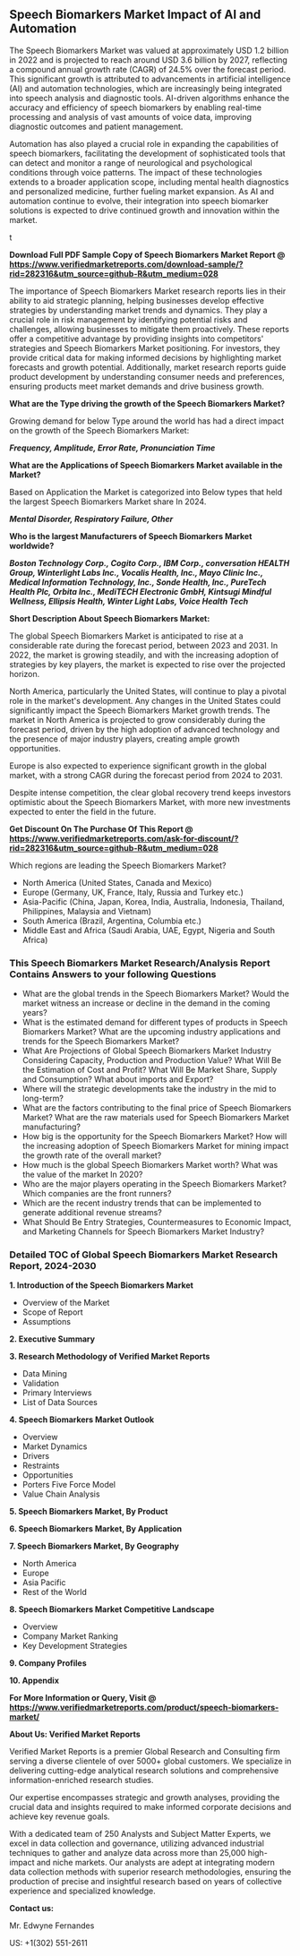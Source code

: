 <h2>Speech Biomarkers Market Impact of AI and Automation</h2><p>The Speech Biomarkers Market was valued at approximately USD 1.2 billion in 2022 and is projected to reach around USD 3.6 billion by 2027, reflecting a compound annual growth rate (CAGR) of 24.5% over the forecast period. This significant growth is attributed to advancements in artificial intelligence (AI) and automation technologies, which are increasingly being integrated into speech analysis and diagnostic tools. AI-driven algorithms enhance the accuracy and efficiency of speech biomarkers by enabling real-time processing and analysis of vast amounts of voice data, improving diagnostic outcomes and patient management.</p><p>Automation has also played a crucial role in expanding the capabilities of speech biomarkers, facilitating the development of sophisticated tools that can detect and monitor a range of neurological and psychological conditions through voice patterns. The impact of these technologies extends to a broader application scope, including mental health diagnostics and personalized medicine, further fueling market expansion. As AI and automation continue to evolve, their integration into speech biomarker solutions is expected to drive continued growth and innovation within the market.</p>t</p><p id="" class=""><strong>Download Full PDF Sample Copy of Speech Biomarkers Market Report @ <a href="https://www.verifiedmarketreports.com/download-sample/?rid=282316&utm_source=github-R&utm_medium=028" target="_blank">https://www.verifiedmarketreports.com/download-sample/?rid=282316&utm_source=github-R&utm_medium=028</a></strong></p><p>The importance of&nbsp;Speech Biomarkers Market research reports lies in their ability to aid strategic planning, helping businesses develop effective strategies by understanding market trends and dynamics. They play a crucial role in risk management by identifying potential risks and challenges, allowing businesses to mitigate them proactively. These reports offer a competitive advantage by providing insights into competitors' strategies and Speech Biomarkers Market positioning. For investors, they provide critical data for making informed decisions by highlighting market forecasts and growth potential. Additionally, market research reports guide product development by understanding consumer needs and preferences, ensuring products meet market demands and drive business growth.</p><p><strong>What are the&nbsp;Type driving the growth of the Speech Biomarkers Market?</strong></p><p id="" class="">Growing demand for below Type around the world has had a direct impact on the growth of the Speech Biomarkers Market:</p><em><strong>Frequency, Amplitude, Error Rate, Pronunciation Time</strong></em></p><strong>What are the&nbsp;Applications&nbsp;of Speech Biomarkers Market available in the Market?</strong></p><p id="" class="">Based on Application the Market is categorized into Below types that held the largest Speech Biomarkers Market share In 2024.</p><em><strong>Mental Disorder, Respiratory Failure, Other</strong></em></p><strong>Who is the largest Manufacturers of Speech Biomarkers Market worldwide?</strong></p><p><em><strong>Boston Technology Corp., Cogito Corp., IBM Corp., conversation HEALTH Group, Winterlight Labs Inc., Vocalis Health, Inc., Mayo Clinic Inc., Medical Information Technology, Inc., Sonde Health, Inc., PureTech Health Plc, Orbita Inc., MediTECH Electronic GmbH, Kintsugi Mindful Wellness, Ellipsis Health, Winter Light Labs, Voice Health Tech</strong></em></p><p id="" class=""><strong>Short Description About Speech Biomarkers Market:</strong></p><p>The global Speech Biomarkers Market is anticipated to rise at a considerable rate during the forecast period, between 2023 and 2031. In 2022, the market is growing steadily, and with the increasing adoption of strategies by key players, the market is expected to rise over the projected horizon.</p><p>North America, particularly the United States, will continue to play a pivotal role in the market's development. Any changes in the United States could significantly impact the Speech Biomarkers Market growth trends. The market in North America is projected to grow considerably during the forecast period, driven by the high adoption of advanced technology and the presence of major industry players, creating ample growth opportunities.</p><p>Europe is also expected to experience significant growth in the global market, with a strong CAGR during the forecast period from 2024 to 2031.</p><p>Despite intense competition, the clear global recovery trend keeps investors optimistic about the Speech Biomarkers Market, with more new investments expected to enter the field in the future.</p><p id="" class=""><strong>Get Discount On The Purchase Of This Report @ <a href="https://www.verifiedmarketreports.com/ask-for-discount/?rid=282316&utm_source=github-R&utm_medium=028" target="_blank">https://www.verifiedmarketreports.com/ask-for-discount/?rid=282316&utm_source=github-R&utm_medium=028</a></strong></p>Which regions are leading the Speech Biomarkers Market?</p><ul><li>North America (United States, Canada and Mexico)</li><li>Europe (Germany, UK, France, Italy, Russia and Turkey etc.)</li><li>Asia-Pacific (China, Japan, Korea, India, Australia, Indonesia, Thailand, Philippines, Malaysia and Vietnam)</li><li>South America (Brazil, Argentina, Columbia etc.)</li><li>Middle East and Africa (Saudi Arabia, UAE, Egypt, Nigeria and South Africa)</li></ul><h3 id="" class="">This Speech Biomarkers Market Research/Analysis Report Contains Answers to your following Questions</h3><ul><li>What are the global trends in the Speech Biomarkers Market? Would the market witness an increase or decline in the demand in the coming years?</li><li>What is the estimated demand for different types of products in Speech Biomarkers Market? What are the upcoming industry applications and trends for the Speech Biomarkers Market?</li><li>What Are Projections of Global Speech Biomarkers Market Industry Considering Capacity, Production and Production Value? What Will Be the Estimation of Cost and Profit? What Will Be Market Share, Supply and Consumption? What about imports and Export?</li><li>Where will the strategic developments take the industry in the mid to long-term?</li><li>What are the factors contributing to the final price of Speech Biomarkers Market? What are the raw materials used for Speech Biomarkers Market manufacturing?</li><li>How big is the opportunity for the Speech Biomarkers Market? How will the increasing adoption of Speech Biomarkers Market for mining impact the growth rate of the overall market?</li><li>How much is the global Speech Biomarkers Market worth? What was the value of the market In 2020?</li><li>Who are the major players operating in the Speech Biomarkers Market? Which companies are the front runners?</li><li>Which are the recent industry trends that can be implemented to generate additional revenue streams?</li><li>What Should Be Entry Strategies, Countermeasures to Economic Impact, and Marketing Channels for Speech Biomarkers Market Industry?</li></ul><h3 id="" class="">Detailed TOC of Global Speech Biomarkers Market Research Report, 2024-2030</h3><p id="" class=""><strong>1. Introduction of the Speech Biomarkers Market</strong></p><ul><li>Overview of the Market</li><li>Scope of Report</li><li>Assumptions</li></ul><p id="" class=""><strong>2. Executive Summary</strong></p><p id="" class=""><strong>3. Research Methodology of Verified Market Reports</strong></p><ul><li>Data Mining</li><li>Validation</li><li>Primary Interviews</li><li>List of Data Sources</li></ul><p id="" class=""><strong>4. Speech Biomarkers Market Outlook</strong></p><ul><li>Overview</li><li>Market Dynamics</li><li>Drivers</li><li>Restraints</li><li>Opportunities</li><li>Porters Five Force Model</li><li>Value Chain Analysis</li></ul><p id="" class=""><strong>5. Speech Biomarkers Market, By Product</strong></p><p id="" class=""><strong>6. Speech Biomarkers Market, By Application</strong></p><p id="" class=""><strong>7. Speech Biomarkers Market, By Geography</strong></p><ul><li>North America</li><li>Europe</li><li>Asia Pacific</li><li>Rest of the World</li></ul><p id="" class=""><strong>8. Speech Biomarkers Market Competitive Landscape</strong></p><ul><li>Overview</li><li>Company Market Ranking</li><li>Key Development Strategies</li></ul><p id="" class=""><strong>9. Company Profiles</strong></p><p id="" class=""><strong>10. Appendix</strong></p><p id="" class=""><strong>For More Information or Query, Visit @ <a href="https://www.verifiedmarketreports.com/product/speech-biomarkers-market/" target="_blank">https://www.verifiedmarketreports.com/product/speech-biomarkers-market/</a></strong></p><p id="" class=""><strong>About Us: Verified Market Reports</strong></p><p id="" class="">Verified Market Reports is a premier Global Research and Consulting firm serving a diverse clientele of over 5000+ global customers. We specialize in delivering cutting-edge analytical research solutions and comprehensive information-enriched research studies.</p><p id="" class="">Our expertise encompasses strategic and growth analyses, providing the crucial data and insights required to make informed corporate decisions and achieve key revenue goals.</p><p id="" class="">With a dedicated team of 250 Analysts and Subject Matter Experts, we excel in data collection and governance, utilizing advanced industrial techniques to gather and analyze data across more than 25,000 high-impact and niche markets. Our analysts are adept at integrating modern data collection methods with superior research methodologies, ensuring the production of precise and insightful research based on years of collective experience and specialized knowledge.</p><p id="" class=""><strong>Contact us:</strong></p><p id="" class="">Mr. Edwyne Fernandes</p><p id="" class="">US: +1(302) 551-2611</p>